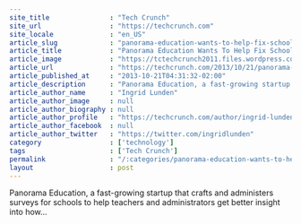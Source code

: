```yaml
---
site_title               : "Tech Crunch"
site_url                 : "https://techcrunch.com"
site_locale              : "en_US"
article_slug             : "panorama-education-wants-to-help-fix-schools-with-surveys-and-analytics-gets-s4m-from-zuckerbergs-startup-education-google-ventures-and-more"
article_title            : "Panorama Education Wants To Help Fix Schools With Surveys And Analytics, Gets $4M From Zuckerberg’s Startup:Education, Google Ventures And More"
article_image            : "https://tctechcrunch2011.files.wordpress.com/2013/10/schoolbus.jpg?w=764&h=400&crop=1"
article_url              : "https://techcrunch.com/2013/10/21/panorama-education-wants-to-help-fix-schools-with-surveys-and-analytics-gets-4m-from-zuckerbergs-startupeducation-google-ventures-and-more/"
article_published_at     : "2013-10-21T04:31:32-02:00"
article_description      : "Panorama Education, a fast-growing startup that crafts and administers surveys for schools to help teachers and administrators get better insight into how..."
article_author_name      : "Ingrid Lunden"
article_author_image     : null
article_author_biography : null
article_author_profile   : "https://techcrunch.com/author/ingrid-lunden/"
article_author_facebook  : null
article_author_twitter   : "https://twitter.com/ingridlunden"
category                 : ['technology']
tags                     : ['Tech Crunch']
permalink                : "/:categories/panorama-education-wants-to-help-fix-schools-with-surveys-and-analytics-gets-s4m-from-zuckerbergs-startup-education-google-ventures-and-more/"
layout                   : post
---
```


Panorama Education, a fast-growing startup that crafts and administers surveys for schools to help teachers and administrators get better insight into how...
